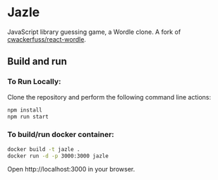 # Jazle

JavaScript library guessing game, a Wordle clone.
A fork of [cwackerfuss/react-wordle](https://github.com/cwackerfuss/react-wordle).

## Build and run

### To Run Locally:

Clone the repository and perform the following command line actions:

```bash
npm install
npm run start
```

### To build/run docker container:

```bash
docker build -t jazle .
docker run -d -p 3000:3000 jazle
```

Open http://localhost:3000 in your browser.
